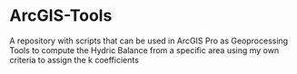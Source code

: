 # ArcGIS-Tools
A repository with scripts that can be used in ArcGIS Pro as Geoprocessing Tools to compute the Hydric Balance from a specific area using my own criteria to assign the k coefficients
